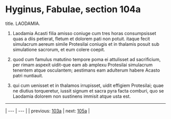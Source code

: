 # Hyginus, Fabulae, section 104a

title. LAODAMIA.



1. Laodamia Acasti filia amisso coniuge cum tres horas consumpsisset quas a diis petierat, fletum et dolorem pati non potuit. itaque fecit simulacrum aereum simile Protesilai coniugis et in thalamis posuit sub simulatione sacrorum, et eum colere coepit.



2. quod cum famulus matutino tempore poma ei attulisset ad sacrificium, per rimam aspexit uidit-que eam ab amplexu Protesilai simulacrum tenentem atque osculantem; aestimans eam adulterum habere Acasto patri nuntiauit.



3. qui cum uenisset et in thalamos irrupisset, uidit effigiem Protesilai; quae ne diutius torqueretur, iussit signum et sacra pyra facta comburi, quo se Laodamia dolorem non sustinens immisit atque usta est.



---

| --- | --- |
| previous: [103a](../103a/) | next: [105a](../105a/) |